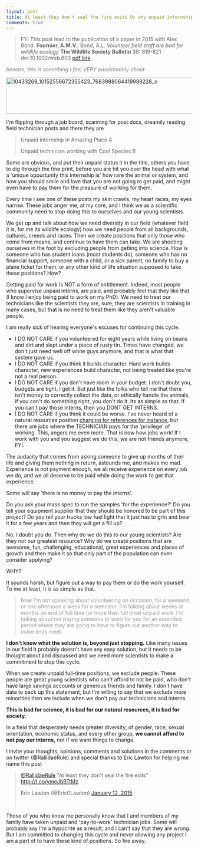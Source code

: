 ```yaml
---
layout: post
title: At least they don't seal the fire exits Or why unpaid internships are BS
comments: true
---
```


> FYI This post lead to the publication of a paper in 2015 with Alex Bond. 
**Fournier, A.M.V.**, Bond, A.L. *Volunteer field staff are bad for wildlife ecology* **The Wildlife Society Bulletin** 39: 819-821 doi:10.1002/wsb.603 [pdf link](https://github.com/aurielfournier/aurielfournier.github.io/blob/master/_pdfs/Fournier%2C%20Bond%20-%202015%20-%20Wildlife%20Society%20Bulletin.pdf) 


<span style="color: #808080;">*beware, this is something I feel VERY passionately about*</span>

<a href="http://aurielmvfournier.com/wp-content/uploads/2015/01/10433269_10152556672355423_7683988064419988228_n.jpg"><img class="alignnone size-full wp-image-913" src="http://aurielmvfournier.com/wp-content/uploads/2015/01/10433269_10152556672355423_7683988064419988228_n.jpg" alt="10433269_10152556672355423_7683988064419988228_n" width="960" height="98" /></a>

I'm flipping through a job board, scanning for post docs, dreamily reading field technician posts and there they are
<blockquote>Unpaid internship in Amazing Place A

Unpaid technician working with Cool Species B</blockquote>
Some are obvious, and put their unpaid status it in the title, others you have to dig through the fine print, before you are hit you over the head with what a 'unique oppurtunity this internship is' how rare the animal or system, and how you should smile and love that you are not going to get paid, and might even have to pay them for the pleasure of working for them.

Every time I see one of these posts my skin crawls, my heart races, my eyes narrow. These jobs anger me, at my core, and I think we as a scientific community need to stop doing this to ourselves and our young scientists.

We get up and talk about how we need diversity in our field (whatever field it is, for me its wildlife ecology) how we need people from all backgrounds, cultures, creeds and races. Then we create positions that only those who come from means, and continue to have them can take. We are shooting ourselves in the foot by excluding people from getting into science. How is someone who has student loans (most students do), someone who has no financial support, someone with a child, or a sick parent, no family to buy a plane ticket for them, or any other kind of life situation supposed to take these positions? How?

Getting paid for work is NOT a form of entitlement. Indeed, most people who supervise unpaid interns, are paid, and probably feel that they like that (I know I enjoy being paid to work on my PhD). We need to treat our technicians like the scientists they are, sure, they are scientists in training in many cases, but that is no need to treat them like they aren't valuable people.

I am really sick of hearing everyone's excuses for continuing this cycle.
<ul>
	<li>I DO NOT CARE if you volunteered for eight years while living on beans and dirt and slept under a piece of rusty tin. Times have changed, we don't just need well off white guys anymore, and that is what that system gave us.</li>
	<li>I DO NOT CARE if you think it builds character. Hard work builds character, new experiences build character, not being treated like you're not a real person.</li>
	<li>I DO NOT CARE if you don't have room in your budget. I don't doubt you, budgets are tight, I get it. But just like the folks who tell me that there isn't money to correctly collect the data, or ethically handle the animals, if you can't do something right, you don't do it. Its as simple as that. If you can't pay those interns, then you DONT GET INTERNS.</li>
	<li>I DO NOT CARE if you think it could be worse. I've never heard of a natural resources position <a href="http://www.theguardian.com/education/2015/jan/10/thinktank-interns-charged-300-pounds-job-reference">charging for references for instance</a>, but there are jobs where the TECHNICIAN pays for the 'privilege' of working. This, angers me even more. That is now how jobs work! If I work with you and you suggest we do this, we are not friends anymore, FYI.</li>
</ul>
The audacity that comes from asking someone to give up months of their life and giving them nothing in return, astounds me, and makes me mad. Experience is not payment enough, we all receive experience on every job we do, and we all deserve to be paid while doing the work to get that experience.

Some will say 'there is no money to pay the interns'.

Do you ask your mass spec to run the samples 'for the experience?' Do you tell your equipment supplier that they should be honored to be part of this project? Do you tell your trucks low fuel light that it just has to grin and bear it for a few years and then they will get a fill up?

No, I doubt you do. Then why do we do this to our young scientists? Are they not our greatest resource? Why do we create positions that are awesome, fun, challenging, educational, great experiences and places of growth and then make it so that only part of the population can even consider applying?

WHY?

It sounds harsh, but figure out a way to pay them or do the work yourself. To me at least, it is as simple as that.
<blockquote><span style="color: #999999;">Now I'm not speaking about volunteering on occasion, for a weekend, or one afternoon a week for a semester. I'm talking about weeks or months on end of full time (or more then full time) unpaid work. I'm talking about not paying someone to work for you for an extended period where they are going to have to figure out another way to make ends meet. </span></blockquote>
<strong>I don't know what the solution is, beyond just stopping.</strong> Like many issues in our field it probably doesn't have any easy solution, but it needs to be thought about and discussed and we need more scientists to make a commitment to stop this cycle.

When we create unpaid full-time positions, we exclude people. These people are great young scientists who can't afford to not be paid, who don't have large savings accounts or generous friends and family. I don't have data to back up this statement, but I'm willing to say that we exclude more minorities then we include when we don't pay our technicians and interns.

<strong>This is bad for science, it is bad for our natural resources, it is bad for society. </strong>

In a field that desperately needs greater diversity, of gender, race, sexual orientation, economic status, and every other group, <strong>we cannot afford to not pay our interns,</strong> not if we want things to change.

I invite your thoughts, opinions, comments and solutions in the comments or on twitter (@RallidaeRule) and special thanks to Eric Lawton for helping me name this post
<blockquote class="twitter-tweet" lang="en"><a href="https://twitter.com/RallidaeRule">@RallidaeRule</a> "At least they don't seal the fire exits" <a href="http://t.co/ymeJbBTtMz">http://t.co/ymeJbBTtMz</a>

 Eric Lawton (@Eric0Lawton) <a href="https://twitter.com/Eric0Lawton/status/554465094835642368">January 12, 2015</a>

&nbsp;</blockquote>
Those of you who know me personally know that I and members of my family have taken unpaid and 'pay-to-work' technician jobs. Some will probably say I'm a hypocrite as a result, and I can't say that they are wrong. But I am committed to changing this cycle and never allowing any project I am a part of to have these kind of positions. So fire away.

<script src="//platform.twitter.com/widgets.js" async="" charset="utf-8"></script>
